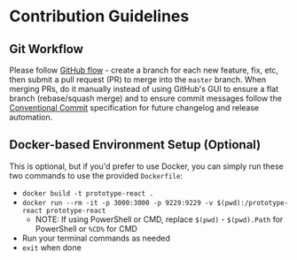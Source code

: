 # Contribution Guidelines

## Git Workflow
Please follow [GitHub flow](https://guides.github.com/introduction/flow/) - create a branch for each new feature, fix, etc, then submit a pull request (PR) to merge into the `master` branch. When merging PRs, do it manually instead of using GitHub's GUI to ensure a flat branch (rebase/squash merge) and to ensure commit messages follow the [Conventional Commit](https://www.conventionalcommits.org/en/v1.0.0/) specification for future changelog and release automation.

## Docker-based Environment Setup (Optional)
This is optional, but if you'd prefer to use Docker, you can simply run these two commands to use the provided `Dockerfile`:
- `docker build -t prototype-react .`
- `docker run --rm -it -p 3000:3000 -p 9229:9229 -v $(pwd):/prototype-react prototype-react`
  - NOTE: If using PowerShell or CMD, replace `$(pwd)` - `$(pwd).Path` for PowerShell or `%CD%` for CMD
- Run your terminal commands as needed
- `exit` when done
